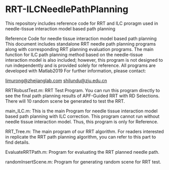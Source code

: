 # RRT-ILCNeedlePathPlanning
This repository includes reference code for RRT and ILC proragm used in needle-tissue interaction model based path planning

Reference Code for needle tissue interaction model based path planning
This document includes standalone RRT needle path planning programs along with corresponding RRT planning evaluation programs.
The main function for ILC path planning method based on the needle-tissue interaction model is also included; however, this program is not designed to run independently and is provided solely for reference.
All programs are developed with Matlab2019
For further information, please contact:

limurong@zhejianglab.com
shilundu@zju.edu.cn

RRTRobustTest.m:
RRT Test Program. You can run this program directly to see the final path planning results of APF-Guided RRT with RD Selections.
There will 10 random scene be generated to test the RRT.

main_ILC.m:
This is the main Program for needle tissue interaction model based path planning with ILC correction.
This program cannot run without needle tissue interaction model. Thus, this program is only for Reference.

RRT_Tree.m:
The main program of our RRT algorithm. For readers interested in replicate the RRT path planning algorithm, you can refer to this part to find details.

EvaluateRRTPath.m:
Program for evaluating the RRT planned needle path.

randomInsertScene.m:
Program for generating random scene for RRT test.
